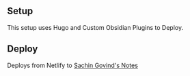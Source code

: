 ## Setup

This setup uses Hugo and Custom Obsidian Plugins to Deploy.

## Deploy

Deploys from Netlify to [Sachin Govind's Notes](https://notes.sachingovind.com)

